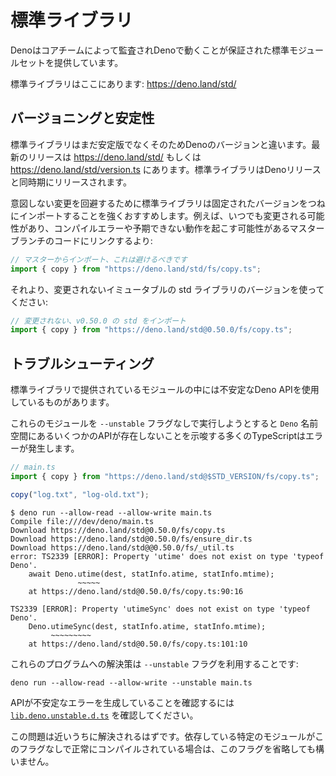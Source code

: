 <!-- # Standard library -->
# 標準ライブラリ

<!--
Deno provides a set of standard modules that are audited by the core team and
are guaranteed to work with Deno.
-->
Denoはコアチームによって監査されDenoで動くことが保証された標準モジュールセットを提供しています。

<!-- Standard library is available at: https://deno.land/std/ -->
標準ライブラリはここにあります: https://deno.land/std/

<!-- ## Versioning and stability -->
## バージョニングと安定性

<!--
Standard library is not yet stable and therefore it is versioned differently
than Deno. For latest release consult https://deno.land/std/ or
https://deno.land/std/version.ts. The standard library is released each time
Deno is released.
-->
標準ライブラリはまだ安定版でなくそのためDenoのバージョンと違います。最新のリリースは https://deno.land/std/ もしくは https://deno.land/std/version.ts にあります。標準ライブラリはDenoリリースと同時期にリリースされます。

<!--
We strongly suggest to always use imports with pinned version of standard
library to avoid unintended changes. For example, rather than linking to the
master branch of code, which may change at any time, potentially causing
compilation errors or unexpected behavior:
-->
意図しない変更を回避するために標準ライブラリは固定されたバージョンをつねにインポートすることを強くおすすめします。例えば、いつでも変更される可能性があり、コンパイルエラーや予期できない動作を起こす可能性があるマスターブランチのコードにリンクするより:

<!--
```typescript
// imports from master, this should be avoided
import { copy } from "https://deno.land/std/fs/copy.ts";
```
-->
```typescript
// マスターからインポート、これは避けるべきです
import { copy } from "https://deno.land/std/fs/copy.ts";
```

<!--
instead, used a version of the std library which is immutable and will not
change:
-->
それより、変更されないイミュータブルの std ライブラリのバージョンを使ってください:

<!--
```typescript
// imports from v0.50.0 of std, never changes
import { copy } from "https://deno.land/std@0.50.0/fs/copy.ts";
```
--->
```typescript
// 変更されない、v0.50.0 の std をインポート
import { copy } from "https://deno.land/std@0.50.0/fs/copy.ts";
```

<!-- ## Troubleshooting -->
## トラブルシューティング

<!-- Some of the modules provided in standard library use unstable Deno APIs. -->
標準ライブラリで提供されているモジュールの中には不安定なDeno APIを使用しているものがあります。

<!--
Trying to run such modules without `--unstable` CLI flag ends up with a lot of
TypeScript errors suggesting that some APIs in the `Deno` namespace do not
exist:
-->
これらのモジュールを `--unstable` フラグなしで実行しようとすると `Deno` 名前空間にあるいくつかのAPIが存在しないことを示唆する多くのTypeScriptはエラーが発生します。

```typescript
// main.ts
import { copy } from "https://deno.land/std@$STD_VERSION/fs/copy.ts";

copy("log.txt", "log-old.txt");
```

```shell
$ deno run --allow-read --allow-write main.ts
Compile file:///dev/deno/main.ts
Download https://deno.land/std@0.50.0/fs/copy.ts
Download https://deno.land/std@0.50.0/fs/ensure_dir.ts
Download https://deno.land/std@@0.50.0/fs/_util.ts
error: TS2339 [ERROR]: Property 'utime' does not exist on type 'typeof Deno'.
    await Deno.utime(dest, statInfo.atime, statInfo.mtime);
               ~~~~~
    at https://deno.land/std@0.50.0/fs/copy.ts:90:16

TS2339 [ERROR]: Property 'utimeSync' does not exist on type 'typeof Deno'.
    Deno.utimeSync(dest, statInfo.atime, statInfo.mtime);
         ~~~~~~~~~
    at https://deno.land/std@0.50.0/fs/copy.ts:101:10
```

<!-- Solution to that problem requires adding `--unstable` flag: -->
これらのプログラムへの解決策は `--unstable` フラグを利用することです:

```shell
deno run --allow-read --allow-write --unstable main.ts
```

<!--
To make sure that API producing error is unstable check
[`lib.deno.unstable.d.ts`](https://github.com/denoland/deno/blob/master/cli/dts/lib.deno.unstable.d.ts)
declaration.
-->
APIが不安定なエラーを生成していることを確認するには [`lib.deno.unstable.d.ts`](https://github.com/denoland/deno/blob/master/cli/dts/lib.deno.unstable.d.ts) を確認してください。

<!--
This problem should be fixed in the near future. Feel free to omit the flag if
the particular modules you depend on compile successfully without it.
-->
この問題は近いうちに解決されるはずです。依存している特定のモジュールがこのフラグなしで正常にコンパイルされている場合は、このフラグを省略しても構いません。
